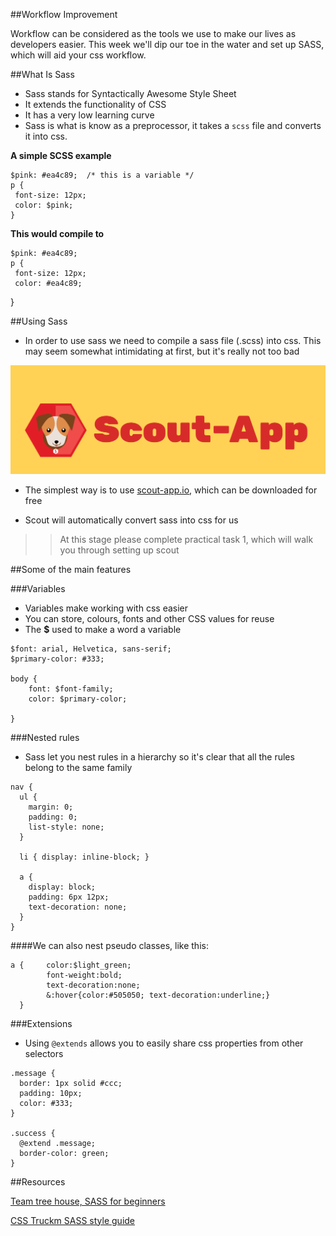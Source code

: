 ##Workflow Improvement 

Workflow can be considered as the tools we use to make our lives as developers easier. This week we'll dip our toe in the water and set up SASS, which will aid your css workflow. 

##What Is Sass 

- Sass stands for Syntactically Awesome Style Sheet
- It extends the functionality of CSS
- It has a very low learning curve 
- Sass is what is know as a preprocessor, it takes a `scss` file and converts it into css. 

**A simple SCSS example**

```
$pink: #ea4c89;  /* this is a variable */
p {
 font-size: 12px;
 color: $pink;
}
```
**This would compile to**

```
$pink: #ea4c89;
p {
 font-size: 12px;
 color: #ea4c89;
```
}


##Using Sass

 - In order to use sass we need to compile a sass file (.scss) into css. This may seem somewhat intimidating at first, but it's really not too bad

![assets/scout_app.png](assets/scout_app.png)

 - The simplest way is to use [scout-app.io](http://scout-app.io), which can be downloaded for free

 - Scout will automatically convert sass into css for us

 
 >> At this stage please complete practical task 1, which will walk you through setting up scout 

  
##Some of the main features 

###Variables

 - Variables make working with css easier 
 - You can store, colours, fonts and other CSS values for reuse 
 - The **$** used to make a word a variable 

```
$font: arial, Helvetica, sans-serif;
$primary-color: #333;

body {
	font: $font-family;
	color: $primary-color;
	
}
```



###Nested rules 

- Sass let you nest rules in a hierarchy so it's clear that all the rules belong to the same family 


```
nav {
  ul {
    margin: 0;
    padding: 0;
    list-style: none;
  }

  li { display: inline-block; }

  a {
    display: block;
    padding: 6px 12px;
    text-decoration: none;
  }
}

```

####We can also nest pseudo classes, like this:

```
a {		color:$light_green; 
		font-weight:bold; 
		text-decoration:none;
 		&:hover{color:#505050; text-decoration:underline;}
  }

```

###Extensions 

- Using `@extends` allows you to easily share css properties from other selectors


```
.message {
  border: 1px solid #ccc;
  padding: 10px;
  color: #333;
}

.success {
  @extend .message;
  border-color: green;
}

```





##Resources 

[Team tree house, SASS for beginners](http://blog.teamtreehouse.com/the-absolute-beginners-guide-to-sass)

[CSS Truckm SASS style guide](https://css-tricks.com/sass-style-guide/
)

